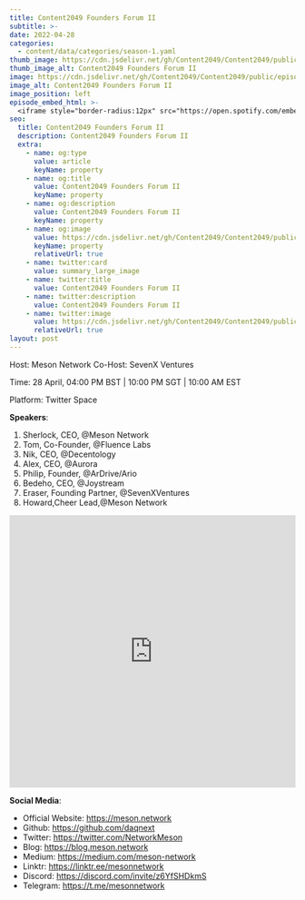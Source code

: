 ```yaml
---
title: Content2049 Founders Forum II
subtitle: >-
date: 2022-04-28
categories:
  - content/data/categories/season-1.yaml
thumb_image: https://cdn.jsdelivr.net/gh/Content2049/Content2049/public/episodes/Content2049-Founders-Forum-II.jpg
thumb_image_alt: Content2049 Founders Forum II
image: https://cdn.jsdelivr.net/gh/Content2049/Content2049/public/episodes/Content2049-Founders-Forum-II.jpg
image_alt: Content2049 Founders Forum II
image_position: left
episode_embed_html: >-
  <iframe style="border-radius:12px" src="https://open.spotify.com/embed/episode/31XePp1Lb83vE1DZkK3H68?utm_source=generator" width="100%" height="152" frameBorder="0" allowfullscreen="" allow="autoplay; clipboard-write; encrypted-media; fullscreen; picture-in-picture"></iframe>
seo:
  title: Content2049 Founders Forum II
  description: Content2049 Founders Forum II
  extra:
    - name: og:type
      value: article
      keyName: property
    - name: og:title
      value: Content2049 Founders Forum II
      keyName: property
    - name: og:description
      value: Content2049 Founders Forum II
      keyName: property
    - name: og:image
      value: https://cdn.jsdelivr.net/gh/Content2049/Content2049/public/episodes/Content2049-Founders-Forum-II.jpg
      keyName: property
      relativeUrl: true
    - name: twitter:card
      value: summary_large_image
    - name: twitter:title
      value: Content2049 Founders Forum II
    - name: twitter:description
      value: Content2049 Founders Forum II
    - name: twitter:image
      value: https://cdn.jsdelivr.net/gh/Content2049/Content2049/public/episodes/Content2049-Founders-Forum-II.jpg
      relativeUrl: true
layout: post
---
```


Host: Meson Network
Co-Host: SevenX Ventures

Time: 28 April, 04:00 PM BST | 10:00 PM SGT | 10:00 AM EST

Platform: Twitter Space

**Speakers**:

1. Sherlock, CEO, @Meson Network
2. Tom, Co-Founder, @Fluence Labs
3. Nik, CEO, @Decentology
4. Alex, CEO, @Aurora
5. Philip, Founder, @ArDrive/Ario
6. Bedeho, CEO, @Joystream
7. Eraser, Founding Partner, @SevenXVentures
8. Howard,Cheer Lead,@Meson Network

<iframe width="100%" height="480" src="https://www.youtube.com/embed/h5MCjB6MXAk" title="YouTube video player" frameborder="0" allow="accelerometer; autoplay; clipboard-write; encrypted-media; gyroscope; picture-in-picture" allowfullscreen></iframe>

**Social Media**:

- Official Website: https://meson.network
- Github: https://github.com/daqnext
- Twitter: https://twitter.com/NetworkMeson
- Blog: https://blog.meson.network
- Medium: https://medium.com/meson-network
- Linktr: https://linktr.ee/mesonnetwork
- Discord: https://discord.com/invite/z6YfSHDkmS
- Telegram: https://t.me/mesonnetwork
